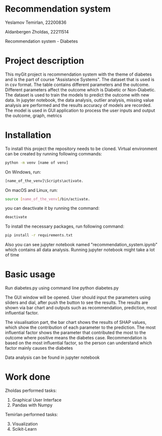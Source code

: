 # Recommendation system

Yeslamov Temirlan, 22200836

Aldanbergen Zholdas, 22211514

Recommendation system - Diabetes

# Project description
This myGit project is recommendation system with the theme of diabetes and is the part of course "Assistance Systems". The dataset that is used is in csv format. The table contains different parameters and the outcome. Different parameters affect the outcome which is Diabetic or Non-Diabetic. The dataset is used to train the models to predict the outcome with new data. In jupyter notebook, the data analysis, outlier analysis, missing value analysis are performed and the results accuracy of models are recorded. The model is used in GUI application to process the user inputs and output the outcome, graph, metrics

# Installation
To install this project the repository needs to be cloned. Virtual environment can be created by running following commands:

```bash
python -m venv [name of venv]
```

On Windows, run: 
```bash
[name_of_the_venv]\Scripts\activate. 
```
On macOS and Linux, run: 
```bash
source [name_of_the_venv]/bin/activate.
```

you can deactivate it by running the command:
```bash
deactivate
```
To install the necessary packages, run following command:
```bash
pip install -r requirements.txt
```
Also you can see jupyter notebook named "recommendation_system.ipynb" which contains all data analysis. Running jupyter notebook might take a lot of time

# Basic usage
Run diabetes.py using command line python diabetes.py

The GUI window will be opened. User should input the parameters using sliders and dial, after push the button to see the results. The results are shown via bar chart and outputs such as recommendation, prediction, most influential factor. 

The visualisation part, the bar chart shows the results of SHAP values, which show the contribution of each parameter to the prediction. The most influential factor shows the parameter that contributed the most to the outcome where positive means the diabetes case. Recommendation is based on the most influential factor, so the person can understand which factor mainly causes the diabetes

Data analysis can be found in jupyter notebook

# Work done
Zholdas performed tasks:

1) Graphical User Interface
2) Pandas with Numpy

Temirlan performed tasks:

3) Visualization
4) Scikit-Learn

